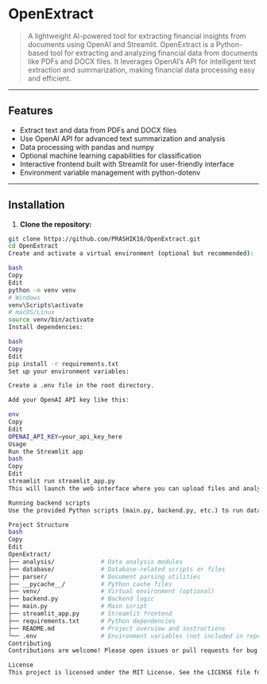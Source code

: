 # OpenExtract
> A lightweight AI-powered tool for extracting financial insights from documents using OpenAI and Streamlit.
OpenExtract is a Python-based tool for extracting and analyzing financial data from documents like PDFs and DOCX files. It leverages OpenAI’s API for intelligent text extraction and summarization, making financial data processing easy and efficient.

---

## Features

- Extract text and data from PDFs and DOCX files
- Use OpenAI API for advanced text summarization and analysis
- Data processing with pandas and numpy
- Optional machine learning capabilities for classification
- Interactive frontend built with Streamlit for user-friendly interface
- Environment variable management with python-dotenv

---

## Installation

1. **Clone the repository:**

```bash
git clone https://github.com/PRASHIK16/OpenExtract.git
cd OpenExtract
Create and activate a virtual environment (optional but recommended):

bash
Copy
Edit
python -m venv venv
# Windows
venv\Scripts\activate
# macOS/Linux
source venv/bin/activate
Install dependencies:

bash
Copy
Edit
pip install -r requirements.txt
Set up your environment variables:

Create a .env file in the root directory.

Add your OpenAI API key like this:

env
Copy
Edit
OPENAI_API_KEY=your_api_key_here
Usage
Run the Streamlit app
bash
Copy
Edit
streamlit run streamlit_app.py
This will launch the web interface where you can upload files and analyze financial data.

Running backend scripts
Use the provided Python scripts (main.py, backend.py, etc.) to run data extraction and analysis from the command line or integrate with other systems.

Project Structure
bash
Copy
Edit
OpenExtract/
├── analysis/             # Data analysis modules
├── database/             # Database-related scripts or files
├── parser/               # Document parsing utilities
├── __pycache__/          # Python cache files
├── venv/                 # Virtual environment (optional)
├── backend.py            # Backend logic
├── main.py               # Main script
├── streamlit_app.py      # Streamlit frontend
├── requirements.txt      # Python dependencies
├── README.md             # Project overview and instructions
└── .env                  # Environment variables (not included in repo)
Contributing
Contributions are welcome! Please open issues or pull requests for bug fixes and enhancements.

License
This project is licensed under the MIT License. See the LICENSE file for details.


